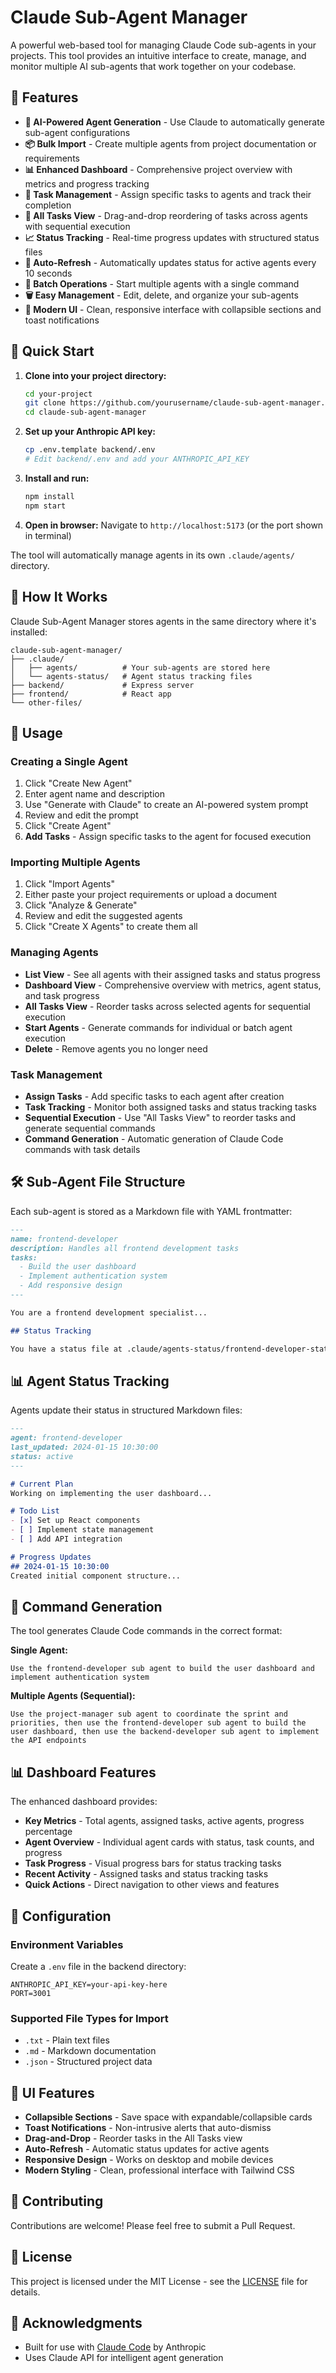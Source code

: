 # Claude Sub-Agent Manager

A powerful web-based tool for managing Claude Code sub-agents in your projects. This tool provides an intuitive interface to create, manage, and monitor multiple AI sub-agents that work together on your codebase.

## 🌟 Features

- **🤖 AI-Powered Agent Generation** - Use Claude to automatically generate sub-agent configurations
- **📦 Bulk Import** - Create multiple agents from project documentation or requirements
- **📊 Enhanced Dashboard** - Comprehensive project overview with metrics and progress tracking
- **🎯 Task Management** - Assign specific tasks to agents and track their completion
- **🔄 All Tasks View** - Drag-and-drop reordering of tasks across agents with sequential execution
- **📈 Status Tracking** - Real-time progress updates with structured status files
- **🔄 Auto-Refresh** - Automatically updates status for active agents every 10 seconds
- **🎯 Batch Operations** - Start multiple agents with a single command
- **🗑️ Easy Management** - Edit, delete, and organize your sub-agents
- **📱 Modern UI** - Clean, responsive interface with collapsible sections and toast notifications

## 🚀 Quick Start

1. **Clone into your project directory:**
   ```bash
   cd your-project
   git clone https://github.com/yourusername/claude-sub-agent-manager.git
   cd claude-sub-agent-manager
   ```

2. **Set up your Anthropic API key:**
   ```bash
   cp .env.template backend/.env
   # Edit backend/.env and add your ANTHROPIC_API_KEY
   ```

3. **Install and run:**
   ```bash
   npm install
   npm start
   ```

4. **Open in browser:**
   Navigate to `http://localhost:5173` (or the port shown in terminal)

The tool will automatically manage agents in its own `.claude/agents/` directory.

## 📁 How It Works

Claude Sub-Agent Manager stores agents in the same directory where it's installed:

```
claude-sub-agent-manager/
├── .claude/
│   ├── agents/          # Your sub-agents are stored here
│   └── agents-status/   # Agent status tracking files
├── backend/             # Express server
├── frontend/            # React app
└── other-files/
```

## 🎯 Usage

### Creating a Single Agent

1. Click "Create New Agent"
2. Enter agent name and description
3. Use "Generate with Claude" to create an AI-powered system prompt
4. Review and edit the prompt
5. Click "Create Agent"
6. **Add Tasks** - Assign specific tasks to the agent for focused execution

### Importing Multiple Agents

1. Click "Import Agents"
2. Either paste your project requirements or upload a document
3. Click "Analyze & Generate"
4. Review and edit the suggested agents
5. Click "Create X Agents" to create them all

### Managing Agents

- **List View** - See all agents with their assigned tasks and status progress
- **Dashboard View** - Comprehensive overview with metrics, agent status, and task progress
- **All Tasks View** - Reorder tasks across selected agents for sequential execution
- **Start Agents** - Generate commands for individual or batch agent execution
- **Delete** - Remove agents you no longer need

### Task Management

- **Assign Tasks** - Add specific tasks to each agent after creation
- **Task Tracking** - Monitor both assigned tasks and status tracking tasks
- **Sequential Execution** - Use "All Tasks View" to reorder tasks and generate sequential commands
- **Command Generation** - Automatic generation of Claude Code commands with task details

## 🛠️ Sub-Agent File Structure

Each sub-agent is stored as a Markdown file with YAML frontmatter:

```markdown
---
name: frontend-developer
description: Handles all frontend development tasks
tasks:
  - Build the user dashboard
  - Implement authentication system
  - Add responsive design
---

You are a frontend development specialist...

## Status Tracking

You have a status file at .claude/agents-status/frontend-developer-status.md...
```

## 📊 Agent Status Tracking

Agents update their status in structured Markdown files:

```markdown
---
agent: frontend-developer
last_updated: 2024-01-15 10:30:00
status: active
---

# Current Plan
Working on implementing the user dashboard...

# Todo List
- [x] Set up React components
- [ ] Implement state management
- [ ] Add API integration

# Progress Updates
## 2024-01-15 10:30:00
Created initial component structure...
```

## 🎯 Command Generation

The tool generates Claude Code commands in the correct format:

**Single Agent:**
```
Use the frontend-developer sub agent to build the user dashboard and implement authentication system
```

**Multiple Agents (Sequential):**
```
Use the project-manager sub agent to coordinate the sprint and priorities, then use the frontend-developer sub agent to build the user dashboard, then use the backend-developer sub agent to implement the API endpoints
```

## 📊 Dashboard Features

The enhanced dashboard provides:

- **Key Metrics** - Total agents, assigned tasks, active agents, progress percentage
- **Agent Overview** - Individual agent cards with status, task counts, and progress
- **Task Progress** - Visual progress bars for status tracking tasks
- **Recent Activity** - Assigned tasks and status tracking tasks
- **Quick Actions** - Direct navigation to other views and features

## 🔧 Configuration

### Environment Variables

Create a `.env` file in the backend directory:

```env
ANTHROPIC_API_KEY=your-api-key-here
PORT=3001
```

### Supported File Types for Import

- `.txt` - Plain text files
- `.md` - Markdown documentation
- `.json` - Structured project data

## 🎨 UI Features

- **Collapsible Sections** - Save space with expandable/collapsible cards
- **Toast Notifications** - Non-intrusive alerts that auto-dismiss
- **Drag-and-Drop** - Reorder tasks in the All Tasks view
- **Auto-Refresh** - Automatic status updates for active agents
- **Responsive Design** - Works on desktop and mobile devices
- **Modern Styling** - Clean, professional interface with Tailwind CSS

## 🤝 Contributing

Contributions are welcome! Please feel free to submit a Pull Request.

## 📄 License

This project is licensed under the MIT License - see the [LICENSE](LICENSE) file for details.

## 🙏 Acknowledgments

- Built for use with [Claude Code](https://docs.anthropic.com/en/docs/claude-code) by Anthropic
- Uses Claude API for intelligent agent generation 